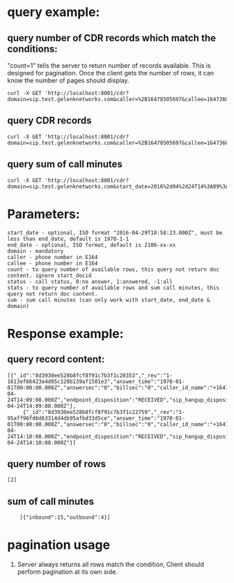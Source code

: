 # query example: #
## query number of CDR records which match the conditions: ##
"count=1" tells the server to return number of records available. This is designed for pagination. Once the client gets the number of rows, it can know the number of pages should display.

	curl -X GET 'http://localhost:8001/cdr?domain=sip.test.gelenknetworks.com&caller=%2B16478505697&callee=16473607221&start_date=2016%2d04%2d24T14%3A09%3A08.000Z&end_date=2016%2D04%2D24T14%3A10%3A08.000Z&count=1'

## query CDR records ##
	curl -X GET 'http://localhost:8001/cdr?domain=sip.test.gelenknetworks.com&caller=%2B16478505697&callee=16473607221&start_date=2016%2d04%2d24T14%3A09%3A08.000Z&end_date=2016%2D06%2D24T14%3A10%3A08.000Z'

## query sum of call minutes ##
    curl -X GET 'http://localhost:8001/cdr?domain=sip.test.gelenknetworks.com&start_date=2016%2d04%2d24T14%3A09%3A08.000Z&end_date=2016%2D06%2D24T14%3A10%3A08.000Z&sum'

# Parameters: #
	start_date - optional, ISO format "2016-04-29T18:58:23.000Z", must be less than end_date, default is 1970-1-1
	end_date - optional, ISO format, default is 2106-xx-xx
	domain - mandatory
	caller - phone number in E164
	callee - phone number in E164
	count - to query number of available rows, this query not return doc content. ignore start_docid
	status - call status, 0:no answer, 1:answered, -1:all
	stats - to query number of available rows and sum call minutes, this query not return doc content.
	sum - sum call minutes (can only work with start_date, end_date & domain)

# Response example: #
## query record content: ##
	[{"_id":"8d3930ee528b8fcf8f91c7b3f1c20353","_rev":"1-1613ef66423e4d05c120b139af1501e3","answer_time":"1970-01-01T00:00:00.000Z","answersec":"0","billsec":"0","caller_id_name":"+16478505697","caller_id_number":"+16478505697","destination_number":"16473607221","direction":"inbound","end_time":"2016-04-24T14:09:08.000Z","endpoint_disposition":"RECEIVED","sip_hangup_disposition":"send_refuse","start_time":"2016-04-24T14:09:08.000Z"},
         {"_id":"8d3930ee528b8fcf8f91c7b3f1c22759","_rev":"1-95aff96fd6d63314d4db95afbd33d5ce","answer_time":"1970-01-01T00:00:00.000Z","answersec":"0","billsec":"0","caller_id_name":"+16478505697","caller_id_number":"+16478505697","destination_number":"16473607221","direction":"inbound","end_time":"2016-04-24T14:10:08.000Z","endpoint_disposition":"RECEIVED","sip_hangup_disposition":"send_refuse","start_time":"2016-04-24T14:10:08.000Z"}]	

## query number of rows ##
	[2]

## sum of call minutes ##
        [{"inbound":15,"outbound":4}]
        
# pagination usage #

1. Server always returns all rows match the condition, Client should perform pagination at its own side.

